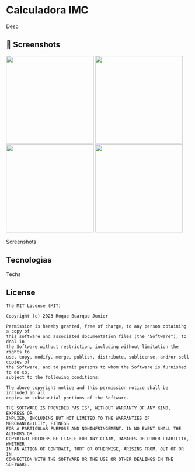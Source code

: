 # Calculadora IMC
Desc

## :camera_flash: Screenshots
<!-- You can add more screenshots here if you like -->
<img src="https://github.com/user-attachments/assets/13016b9a-ecfe-4119-a11b-d1b836b11a5b" width="240">
<img src="https://github.com/user-attachments/assets/1e86f8a6-d47d-4f19-b84b-3c187bf7f564" width="240">
<img src="https://github.com/user-attachments/assets/68066283-9d89-4625-a677-d87780f1c398" width="240">
<img src="https://github.com/user-attachments/assets/cf66d3b9-b261-47f4-9549-24af93361fac" width="240">

Screenshots

## Tecnologias
Techs


## License
```
The MIT License (MIT)

Copyright (c) 2023 Roque Buarque Junior

Permission is hereby granted, free of charge, to any person obtaining a copy of
this software and associated documentation files (the "Software"), to deal in
the Software without restriction, including without limitation the rights to
use, copy, modify, merge, publish, distribute, sublicense, and/or sell copies of
the Software, and to permit persons to whom the Software is furnished to do so,
subject to the following conditions:

The above copyright notice and this permission notice shall be included in all
copies or substantial portions of the Software.

THE SOFTWARE IS PROVIDED "AS IS", WITHOUT WARRANTY OF ANY KIND, EXPRESS OR
IMPLIED, INCLUDING BUT NOT LIMITED TO THE WARRANTIES OF MERCHANTABILITY, FITNESS
FOR A PARTICULAR PURPOSE AND NONINFRINGEMENT. IN NO EVENT SHALL THE AUTHORS OR
COPYRIGHT HOLDERS BE LIABLE FOR ANY CLAIM, DAMAGES OR OTHER LIABILITY, WHETHER
IN AN ACTION OF CONTRACT, TORT OR OTHERWISE, ARISING FROM, OUT OF OR IN
CONNECTION WITH THE SOFTWARE OR THE USE OR OTHER DEALINGS IN THE SOFTWARE.
```
